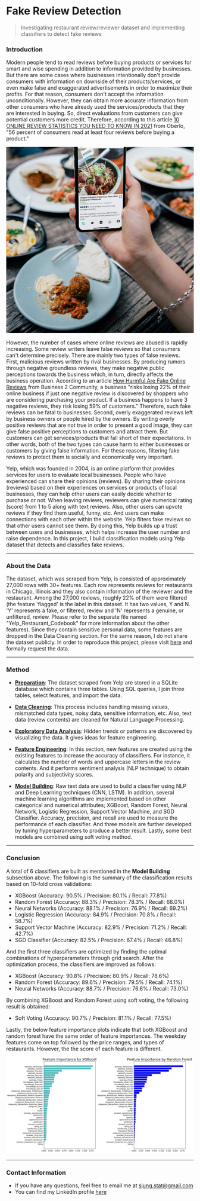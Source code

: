 Fake Review Detection
================

> Investigating restaurant review/reviewer dataset and implementing classifiers to detect fake reviews



### Introduction


Modern people tend to read reviews before buying products or services for smart and wise spending in addition to information provided by businesses. But there are some cases where businesses intentionally don't provide consumers with information on downside of their products/services, or even make false and exaggerated advertisements in order to maximize their profits. For that reason, consumers don't accept the information unconditionally. However, they can obtain more accurate information from other consumers who have already used the services/products that they are interested in buying. So, direct evaluations from customers can give potential customers more credit. Therefore, according to this article [10 ONLINE REVIEW STATISTICS YOU NEED TO KNOW IN 2021](https://www.oberlo.com/blog/online-review-statistics) from Oberlo, "56 percent of consumers read at least four reviews before buying a product."

![](Image/Introduction_image.jpg "Title")


However, the number of cases where online reviews are abused is rapidly increasing. Some review writers leave false reviews so that consumers can't determine precisely. There are mainly two types of false reviews. First, malicious reviews written by rival businesses. By producing rumors through negative groundless reviews, they make negative public perceptions towards the business which, in turn, directly affects the business operation. According to an article [How Harmful Are Fake Online Reviews](https://www.business2community.com/infographics/how-harmful-are-fake-online-reviews-infographic-02316083) from Business 2 Community, a business "risks losing 22% of their online business if just one negative review is discovered by shoppers who are considering purchasing your product. If a business happens to have 3 negative reviews, they risk losing 59% of customers." Therefore, such fake reviews can be fatal to businesses. Second, overly exaggerated reviews left by business owners or people hired by the owners. By writing overly positive reviews that are not true in order to present a good image, they can give false positive perceptions to customers and attract them. But customers can get services/products that fall short of their expectations. In other words, both of the two types can cause harm to either businesses or customers by giving false information. For these reasons, filtering fake reviews to protect them is socially and economically very important. 


Yelp, which was founded in 2004, is an online platform that provides services for users to evaluate local businesses. People who have experienced can share their opinions (reviews). By sharing their opinions (reviews) based on their experiences on services or products of local businesses, they can help other users can easily decide whether to purchase or not. When leaving reviews, reviewers can give numerical rating (score) from 1 to 5 along with text reviews. Also, other users can upvote reviews if they find them useful, funny, etc. And users can make connections with each other within the website. Yelp filters fake reviews so that other users cannot see them. By doing this, Yelp builds up a trust between users and businesses, which helps increase the user number and raise dependence. In this project, I build classification models using Yelp dataset that detects and classifies fake reviews. 


-----

### About the Data

The dataset, which was scraped from Yelp, is consisted of approximately 27,000 rows with 30+ features. Each row represents reviews for restaurants in Chicago, Illinois and they also contain information of the reviewer and the restaurant. Among the 27,000 reviews, roughly 22% of them were filtered (the feature 'flagged' is the label in this dataset. It has two values, Y and N. 'Y' represents a fake, or filtered, review and 'N' represents a genuine, or unfiltered, review. Please refer to the separate file named "Yelp_Restaurant_Codebook" for more information about the other features). Since they contain sensitive  personal data, some features are dropped in the Data Cleaning section. For the same reason, I do not share the dataset publicly. In order to reproduce this project, please visit [here](http://liu.cs.uic.edu/download/yelp_filter/) and formally request the data. 



-----

### Method

- __[Preparation](https://github.com/sjung-stat/Fake-Review-Detection/blob/main/Data_Preprocessing.ipynb)__: The dataset scraped from Yelp are stored in a SQLite database which contains three tables. Using SQL queries, I join three tables, select features, and import the data. 


- __[Data Cleaning](https://github.com/sjung-stat/Fake-Review-Detection/blob/main/Data_Preprocessing.ipynb)__: This process includes handling missing values, mismatched data types, noisy data, sensitive information, etc. Also, text data (review contents) are cleaned for Natural Language Processing.


- __[Exploratory Data Analysis](https://github.com/sjung-stat/Fake-Review-Detection/blob/main/Exploratory_Data_Analysis.ipynb)__: Hidden trends or patterns are discovered by visualizing the data. It gives ideas for feature engineering. 


- __[Feature Engineering](https://github.com/sjung-stat/Fake-Review-Detection/blob/main/Feature_Engineering_and_Model_Building.ipynb)__: In this section, new features are created using the existing features to increase the accuracy of classifiers. For instance, it calculates the number of words and uppercase letters in the review contents. And it performs sentiment analysis (NLP technique) to obtain polarity and subjectivity scores. 


- __[Model Building](https://github.com/sjung-stat/Fake-Review-Detection/blob/main/Feature_Engineering_and_Model_Building.ipynb)__: Raw text data are used to build a classifier using NLP and Deep Learning techniques (CNN, LSTM). In addition, several machine learning algorithms are implemented based on other categorical and numerical attributes; XGBoost, Random Forest, Neural Network, Logistic Regression, Support Vector Machine, and SGD Classifier. Accuracy, precision, and recall are used to measure the performance of each classifier. And three models are further developed by tuning hyperparameters to produce a better result. Lastly, some best models are combined using soft voting method. 


-----

### Conclusion

A total of 6 classifiers are built as mentioned in the __Model Building__ subsection above. The following is the summary of the classification results based on 10-fold cross validations:

- XGBoost (Accuracy: 90.5% / Precision: 80.1% / Recall: 77.8%)
- Random Forest (Accuracy: 88.3% / Precision: 78.3% / Recall: 68.0%)
- Neural Networks (Accuracy: 88.1% / Precision: 76.9% / Recall: 69.2%)
- Logistic Regression (Accuracy: 84.9% / Precision: 70.8% / Recall: 58.7%)
- Support Vector Machine (Accuracy: 82.9% / Precision: 71.2% / Recall: 42.7%)
- SGD Classifier (Accuracy: 82.5% / Precision: 67.4% / Recall: 46.8%)

And the first three classifiers are optimized by finding the optimal combinations of hyperparameters through grid search. After the optimization process, the classifiers are improved as follows: 

- XGBoost (Accuracy: 90.8% / Precision: 80.9% / Recall: 78.6%)
- Random Forest (Accuracy: 89.6% / Precision: 79.5% / Recall: 74.1%)
- Neural Networks (Accuracy: 88.7% / Precision: 76.6% / Recall: 73.0%)

By combining XGBoost and Random Forest using soft voting, the following result is obtained: 

- Soft Voting (Accuracy: 90.7% / Precision: 81.1% / Recall: 77.5%)

Lastly, the below feature importance plots indicate that both XGBoost and random forest have the same order of feature importances. The weekday features come on top followed by the price ranges, and types of restaurants. However, the the score of each feature is different.

![](Image/feature_importance_plot.jpg "result")


-----

### Contact Information

  - If you have any questions, feel free to email me at
    <sjung.stat@gmail.com>
  - You can find my LinkedIn profile
    [here](https://www.linkedin.com/in/sjung-stat/)
